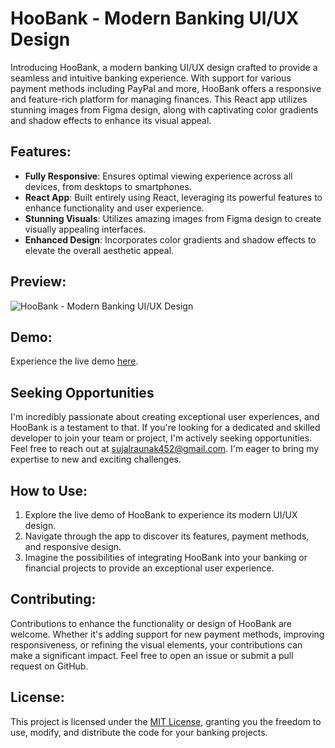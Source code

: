 # HooBank - Modern Banking UI/UX Design

Introducing HooBank, a modern banking UI/UX design crafted to provide a seamless and intuitive banking experience. With support for various payment methods including PayPal and more, HooBank offers a responsive and feature-rich platform for managing finances. This React app utilizes stunning images from Figma design, along with captivating color gradients and shadow effects to enhance its visual appeal.

## Features:

- **Fully Responsive**: Ensures optimal viewing experience across all devices, from desktops to smartphones.
- **React App**: Built entirely using React, leveraging its powerful features to enhance functionality and user experience.
- **Stunning Visuals**: Utilizes amazing images from Figma design to create visually appealing interfaces.
- **Enhanced Design**: Incorporates color gradients and shadow effects to elevate the overall aesthetic appeal.

## Preview:

![HooBank - Modern Banking UI/UX Design](https://github.com/SujalRaunak/bank-react-website/assets/131290650/f3673cdb-8f6f-47e2-95d5-b459f04f80a2)

## Demo:
Experience the live demo [here](https://bank-react-website.vercel.app/).

## Seeking Opportunities

I'm incredibly passionate about creating exceptional user experiences, and HooBank is a testament to that. If you're looking for a dedicated and skilled developer to join your team or project, I'm actively seeking opportunities. Feel free to reach out at [sujalraunak452@gmail.com](mailto:sujalraunak452@gmail.com). I'm eager to bring my expertise to new and exciting challenges.

## How to Use:

1. Explore the live demo of HooBank to experience its modern UI/UX design.
2. Navigate through the app to discover its features, payment methods, and responsive design.
3. Imagine the possibilities of integrating HooBank into your banking or financial projects to provide an exceptional user experience.

## Contributing:

Contributions to enhance the functionality or design of HooBank are welcome. Whether it's adding support for new payment methods, improving responsiveness, or refining the visual elements, your contributions can make a significant impact. Feel free to open an issue or submit a pull request on GitHub.

## License:

This project is licensed under the [MIT License](https://opensource.org/licenses/MIT), granting you the freedom to use, modify, and distribute the code for your banking projects.
